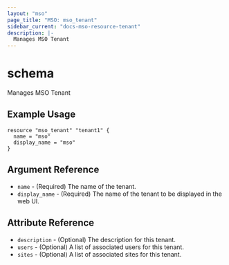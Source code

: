 ```yaml
---
layout: "mso"
page_title: "MSO: mso_tenant"
sidebar_current: "docs-mso-resource-tenant"
description: |-
  Manages MSO Tenant
---
```


# schema #

Manages MSO Tenant

## Example Usage ##

```hcl
resource "mso_tenant" "tenant1" {
  name = "mso"
  display_name = "mso"
}
```

## Argument Reference ##

* `name` - (Required) The name of the tenant.
* `display_name` - (Required) The name of the tenant to be displayed in the web UI.

## Attribute Reference ##

* `description` - (Optional) The description for this tenant.
* `users` - (Optional) A list of associated users for this tenant.
* `sites` - (Optional) A list of associated sites for this tenant.

